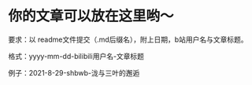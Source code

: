 # 你的文章可以放在这里哟～
要求：以 readme文件提交（.md后缀名），附上日期，b站用户名与文章标题。

格式：yyyy-mm-dd-bilibili用户名-文章标题

例子：2021-8-29-shbwb-泷与三叶的邂逅
